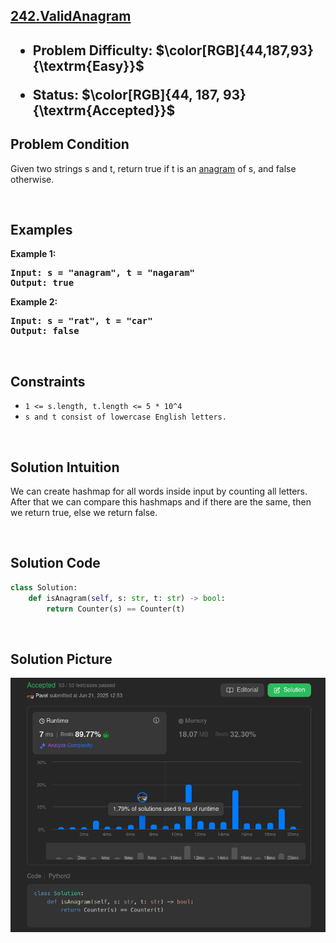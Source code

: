 <!-- <style>

.hard{
    color: rgb(255 55 95)
}

.medium{
    color: rgb(255 192 30)
}

.easy{
    color: rgb(0 184 163)
}

.accepted{
    color: rgb(44 187 93)
}

.error{
    color:rgb(239 71 67)
}

</style> -->

<h2><a href=https://leetcode.com/problems/valid-anagram/description/>242.ValidAnagram</a><h2>

<ul>
<li><p>Problem Difficulty: $\color[RGB]{44,187,93}{\textrm{Easy}}$</p></li>
<li><p>Status: $\color[RGB]{44, 187, 93}{\textrm{Accepted}}$</strong></p>
</ul>

<h2>Problem Condition</h2>
<p>Given two strings s and t, return true if t is an <a  href="/dictionary.md#Anagram">anagram</a> of s, and false otherwise.
</p>

<p>&nbsp;</p>
<h2>Examples</h2>
<p><strong class="example">Example 1: </strong></p>

<pre><strong>Input: s = "anagram", t = "nagaram"</strong> 
<strong>Output: true</strong> 
</pre>

<p><strong class="example">Example 2:</strong></p>

<pre><strong>Input: s = "rat", t = "car"</strong> 
<strong>Output: false</strong> 
</pre>

<p>&nbsp;</p>
<h2>Constraints</h2>
<ul>
	<li><code>1 <= s.length, t.length <= 5 * 10^4</code></li>
	<li><code>s and t consist of lowercase English letters.</code></li>

</ul>

<p>&nbsp;</p>
<h2>Solution Intuition</h2>
<p>We can create hashmap for all words inside input by counting all letters. After that we can compare this hashmaps and if there are the same, then we return true, else we return false.</p>

<p>&nbsp;</p>
<h2>Solution Code</h2>

```python
class Solution:
    def isAnagram(self, s: str, t: str) -> bool:
        return Counter(s) == Counter(t)
```

<p>&nbsp;</p>
<h2>Solution Picture</h2>
<img src="images/screenshot.png" alt="solution">
